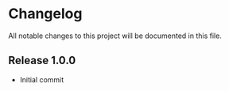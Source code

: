 # Changelog
All notable changes to this project will be documented in this file.

## Release 1.0.0
- Initial commit